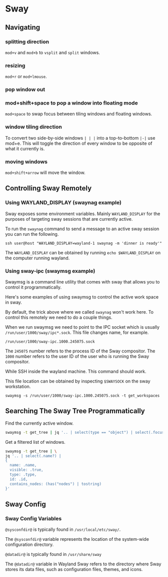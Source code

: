 # Sway

## Navigating

### splitting direction

`mod+v` and `mod+b` to `vsplit` and `split` windows.

### resizing

`mod+r` or `mod+lmouse`.

### pop window out

### mod+shift+space to pop a window into floating mode

`mod+space` to swap focus between tiling windows and floating windows.

### window tiling direction

To convert two side-by-side windows `| | |` into a top-to-bottom `|-|`
use mod+e. This will toggle the direction of every window to be opposite of what it currently is.

### moving windows

`mod+shift+arrow` will move the window.

## Controlling Sway Remotely

### Using WAYLAND_DISPLAY (swaynag example)

Sway exposes some environment variables. Mainly `WAYLAND_DISPLAY` for the purposes of targeting
sway sessions that are currently active.

To run the `swaynag` command to send a message to an active sway session you can run the following.

```none
ssh user@host "WAYLAND_DISPLAY=wayland-1 swaynag -m 'dinner is ready'"
```

The `WAYLAND_DISPLAY` can be obtained by running `echo $WAYLAND_DISPLAY`
on the computer running wayland.

### Using sway-ipc (swaymsg example)

Swaymsg is a command line utility that comes with sway that allows you
to control it programmatically.

Here's some examples of using swaymsg to control the active work space in sway.

By default, the trick above where we called `swaynag` won't work here.
To control this remotely we need to do a couple things.

When we run swaymsg we need to point to the IPC socket which is usually
`/run/user/1000/sway/ipc*.sock`. This file changes name, for example.

```none
/run/user/1000/sway-ipc.1000.245075.sock
```

The `245075` number refers to the process ID of the Sway compositor.
The `1000` number refers to the user ID of the user who is running the Sway compositor.

While SSH inside the wayland machine. This command should work.

This file location can be obtained by inspecting `$SWAYSOCK` on the sway workstation.

```none
swaymsg -s /run/user/1000/sway-ipc.1000.245075.sock -t get_workspaces
```

## Searching The Sway Tree Programmatically

Find the currently active window.

```bash
swaymsg -t get_tree | jq '.. | select(type == "object") | select(.focused == true)'
```

Get a filtered list of windows.

```bash
swaymsg -t get_tree | \
jq '.. | select(.name?) |
{
  name: .name,
  visible: .true,
  type: .type,
  id: .id,
  contains_nodes: (has("nodes") | tostring)
}'
```

## Sway Config

### Sway Config Variables

`@sysconfdir@` is typically found in `/usr/local/etc/sway/`.

The `@sysconfdir@` variable represents the location of the system-wide configuration directory.

`@datadir@` is typically found in `/usr/share/sway`

The `@datadir@` variable in Wayland Sway refers to the directory where Sway stores its data files,
such as configuration files, themes, and icons.
